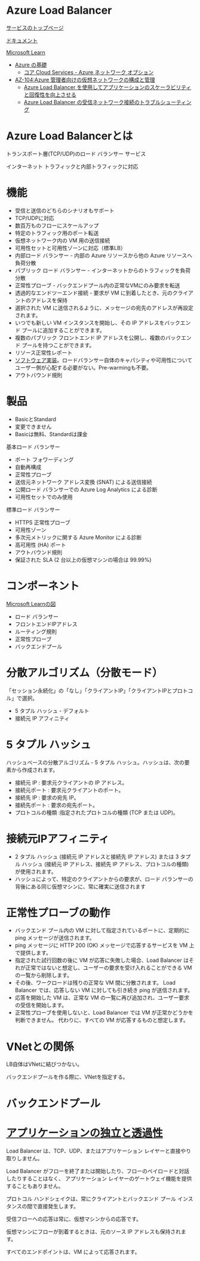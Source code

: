 # Azure Load Balancer

[サービスのトップページ](https://azure.microsoft.com/ja-jp/services/load-balancer/)

[ドキュメント](https://docs.microsoft.com/ja-jp/azure/load-balancer/load-balancer-overview)


[Microsoft Learn](https://docs.microsoft.com/ja-jp/learn/)

- [Azure の基礎](https://docs.microsoft.com/ja-jp/learn/paths/azure-fundamentals/)
  - [コア Cloud Services - Azure ネットワーク オプション](https://docs.microsoft.com/ja-jp/learn/modules/intro-to-azure-networking/)
- [AZ-104:Azure 管理者向けの仮想ネットワークの構成と管理](https://docs.microsoft.com/ja-jp/learn/paths/az-104-manage-virtual-networks/)
  - [Azure Load Balancer を使用してアプリケーションのスケーラビリティと回復性を向上させる](https://docs.microsoft.com/ja-jp/learn/modules/improve-app-scalability-resiliency-with-load-balancer/)
  - [Azure Load Balancer の受信ネットワーク接続のトラブルシューティング](https://docs.microsoft.com/ja-jp/learn/modules/troubleshoot-inbound-connectivity-azure-load-balancer/)

# Azure Load Balancerとは

トランスポート層(TCP/UDP)のロード バランサー サービス

インターネット トラフィックと内部トラフィックに対応


# 機能

- 受信と送信のどちらのシナリオもサポート
- TCP/UDPに対応
- 数百万ものフローにスケールアップ
- 特定のトラフィック用のポート転送
- 仮想ネットワーク内の VM 用の送信接続
- 可用性セットと可用性ゾーンに対応（標準LB）
- 内部ロード バランサー - 内部の Azure リソースから他の Azure リソースへ負荷分散
- パブリック ロード バランサー - インターネットからのトラフィックを負荷分散
- 正常性プローブ - バックエンドプール内の正常なVMにのみ要求を転送
- 透過的なエンドツーエンド接続 - 要求が VM に到着したとき、元のクライアントのアドレスを保持
- 選択された VM に送信されるように、メッセージの宛先のアドレスが再設定されます。
- いつでも新しい VM インスタンスを開始し、その IP アドレスをバックエンド プールに追加することができます。 
- 複数のパブリック フロントエンド IP アドレスを公開し、複数のバックエンド プールを持つことができます。 
- リソース正常性レポート
- [ソフトウェア実装](https://www.syuheiuda.com/?p=4884)。ロードバランサー自体のキャパシティや可用性についてユーザー側が心配する必要がない。Pre-warmingも不要。
- アウトバウンド規則

# 製品

- BasicとStandard
- 変更できません
- Basicは無料、Standardは課金

基本ロード バランサー
- ポート フォワーディング
- 自動再構成
- 正常性プローブ
- 送信元ネットワーク アドレス変換 (SNAT) による送信接続
- 公開ロード バランサーでの Azure Log Analytics による診断
- 可用性セットでのみ使用

標準ロード バランサー
- HTTPS 正常性プローブ
- 可用性ゾーン
- 多次元メトリックに関する Azure Monitor による診断
- 高可用性 (HA) ポート
- アウトバウンド規則
- 保証された SLA (2 台以上の仮想マシンの場合は 99.99%)

# コンポーネント

[Microsoft Learnの図](https://docs.microsoft.com/ja-jp/learn/modules/troubleshoot-inbound-connectivity-azure-load-balancer/2-troubleshoot-azure-load-balancer)

- ロード バランサー
- フロントエンドIPアドレス
- ルーティング規則
- 正常性プローブ
- バックエンドプール

# 分散アルゴリズム（分散モード）

「セッション永続化」の「なし」「クライアントIP」「クライアントIPとプロトコル」で選択。

- 5 タプル ハッシュ - デフォルト
- 接続元 IP アフィニティ

# 5 タプル ハッシュ

ハッシュベースの分散アルゴリズム - 5 タプル ハッシュ。ハッシュは、次の要素から作成されます。

- 接続元 IP : 要求元クライアントの IP アドレス。
- 接続元ポート : 要求元クライアントのポート。
- 接続先 IP : 要求の宛先 IP。
- 接続先ポート : 要求の宛先ポート。
- プロトコルの種類 :指定されたプロトコルの種類 (TCP または UDP)。

# 接続元IPアフィニティ


- 2 タプル ハッシュ (接続元 IP アドレスと接続先 IP アドレス) または 3 タプル ハッシュ (接続元 IP アドレス、接続先 IP アドレス、プロトコルの種類) が使用されます。 
- ハッシュによって、特定のクライアントからの要求が、ロード バランサーの背後にある同じ仮想マシンに、常に確実に送信されます

# 正常性プローブの動作

- バックエンド プール内の VM に対して指定されているポートに、定期的に ping メッセージが送信されます。
- ping メッセージに HTTP 200 (OK) メッセージで応答するサービスを VM 上で提供します。
- 指定された試行回数の後に VM が応答に失敗した場合、Load Balancer はそれが正常ではないと想定し、ユーザーの要求を受け入れることができる VM の一覧から削除します。 
- その後、ワークロードは残りの正常な VM 間に分散されます。 Load Balancer では、応答しない VM に対しても引き続き ping が送信されます。
- 応答を開始した VM は、正常な VM の一覧に再び追加され、ユーザー要求の受信を開始します。
- 正常性プローブを使用しないと、Load Balancer では VM が正常かどうかを判断できません。 代わりに、すべての VM が応答するものと想定します。
  
# VNetとの関係

LB自体はVNetに結びつかない。

バックエンドプールを作る際に、VNetを指定する。

# バックエンドプール



# [アプリケーションの独立と透過性](https://docs.microsoft.com/ja-jp/azure/load-balancer/concepts#floating-ip)

Load Balancer は、TCP、UDP、またはアプリケーション レイヤーと直接やり取りしません。

Load Balancer がフローを終了または開始したり、フローのペイロードと対話したりすることはなく、 アプリケーション レイヤーのゲートウェイ機能を提供することもありません。 

プロトコル ハンドシェイクは、常にクライアントとバックエンド プール インスタンスの間で直接発生します。 

受信フローへの応答は常に、仮想マシンからの応答です。

 仮想マシンにフローが到着するときは、元のソース IP アドレスも保持されます。

すべてのエンドポイントは、VM によって応答されます。 

